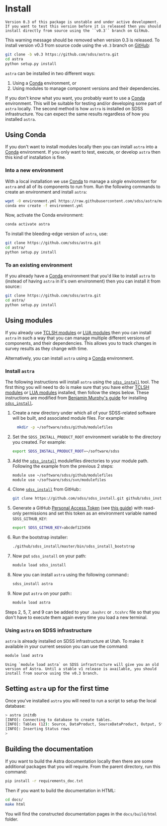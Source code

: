 # Install

```{warning}
Version 0.3 of this package is unstable and under active development. If you want to test this version before it is released then you should install directly from source using the ``v0.3`` branch on GitHub.
```

This warning message should be removed when version 0.3 is released. To install version v0.3 from source code using the ``v0.3`` branch on [GitHub](https://github.com/sdss/astra):

```bash
git clone -b v0.3 https://github.com/sdss/astra.git
cd astra
python setup.py install
```

`astra` can be installed in two different ways:

1. Using a [Conda](http://docs.conda.io) environment, or
2. Using modules to manage component versions and their dependencies.

If you don't know what you want, you probably want to use a [Conda](http://docs.conda.io) environment.
This will be suitable for testing and/or developing some part of `astra` locally.
The second method is how `astra` is installed on SDSS infrastructure.
You can expect the same results regardless of how you installed `astra`.


## Using Conda

If you don't want to install modules locally then you can install `astra` into a [Conda](http://docs.conda.io) environment.
If you only want to test, execute, or develop `astra` then this kind of installation is fine.


### Into a new environment

With a local installation we use [Conda](http://docs.conda.io) to manage a *single* environment for `astra` and all of its
components to run from. Run the following commands to create an environment and install `astra`:
```bash
wget -O environment.yml https://raw.githubusercontent.com/sdss/astra/master/etc/environment.yml
conda env create -f environment.yml
```

Now, activate the Conda environment:
```bash
conda activate astra
```

To install the bleeding-edge version of `astra`, use:
```bash
git clone https://github.com/sdss/astra.git
cd astra/
python setup.py install
```


### To an existing environment

If you already have a [Conda](http://docs.conda.io) environment that you'd like to install `astra` to (instead of having
`astra` in it's own environment) then you can install it from source::

```bash
git clone https://github.com/sdss/astra.git
cd astra/
python setup.py install
```

## Using modules

If you already use [TCLSH modules](http://modules.sourceforge.net/) or
[LUA modules](http://lmod.sourceforge.net/)  then you can install `astra` in such a way that you
can manage multiple different versions of components, and their dependencies.
This allows you to track changes in survey results as they change with time.

Alternatively, you can install `astra` using a [Conda](http://docs.conda.io) environment.

### Install `astra`

The following instructions will install `astra` using the [`sdss_install`](https://github.com/sdss/sdss_install) tool.
The first thing you will need to do is make sure that you have either
[TCLSH modules](http://modules.sourceforge.net/) or [LUA modules](http://lmod.sourceforge.net/) installed,
then follow the steps below.
These instructions are modified from [Benjamin Murphy's guide](https://wiki.sdss.org/display/knowledge/sdss_install+bootstrap+installation+instructions) for installing [`sdss_install`](https://github.com/sdss/sdss_install).

1. Create a new directory under which all of your SDSS-related software will be built, and associated module files.
   For example:
   ```bash
     mkdir -p ~/software/sdss/github/modulefiles
   ```

2. Set the ``SDSS_INSTALL_PRODUCT_ROOT`` environment variable to the directory you created.
   For example:
   ```bash
   export SDSS_INSTALL_PRODUCT_ROOT=~/software/sdss
   ```

3. Add the [`sdss_install`](https://github.com/sdss/sdss_install) modulefiles directories to your module path.
   Following the example from the previous 2 steps:
   ```bash
   module use ~/software/sdss/github/modulefiles
   module use ~/software/sdss/svn/modulefiles
   ```

4. Clone [`sdss_install`](https://github.com/sdss/sdss_install) from GitHub::
   ```bash
   git clone https://github.com/sdss/sdss_install.git github/sdss_install/master
   ```

5. Generate a GitHub [Personal Access Token](https://github.com/settings/tokens)
   (see [this guide](https://help.github.com/en/github/authenticating-to-github/creating-a-personal-access-token-for-the-command-line))
   with read-only permissions and set this token as an environment variable named ``SDSS_GITHUB_KEY``:
   ```bash
   export SDSS_GITHUB_KEY=abcdef123456
   ```

6. Run the bootstrap installer:
   ```bash
   ./github/sdss_install/master/bin/sdss_install_bootstrap
   ```

7. Now put `sdss_install` on your path:
   ```bash
   module load sdss_install
   ```

8. Now you can install `astra` using the following command::
   ```bash
   sdss_install astra
   ```

9. Now put `astra` on your path::
   ```bash
   module load astra
   ```

Steps 2, 5, 7, and 9 can be added to your ``.bashrc`` or ``.tcshrc`` file so that you don't have to execute them
again every time you load a new terminal.



### Using `astra` on SDSS infrastructure

`astra` is already installed on SDSS infrastructure at Utah.
To make it available in your current session you can use the command:
```bash
module load astra
```

```{warning}
Using `module load astra` on SDSS infrastructure will give you an old version of Astra. Until a stable v1 release is available, you should install from source using the v0.3 branch.
```

## Setting `astra` up for the first time

Once you've installed `astra` you will need to run a script to setup the local database:
```bash
> astra initdb
[INFO]: Connecting to database to create tables.
[INFO]: Tables (12): Source, DataProduct, SourceDataProduct, Output, Status, Task, TaskOutput, Bundle, TaskBundle, TaskInputDataProducts, TaskOutputDataProducts, AstraOutputBaseModel
[INFO]: Inserting Status rows
>
```


## Building the documentation

If you want to build the Astra documentation locally then there are some additional packages that you will require.
From the parent directory, run this command:
```bash
pip install -r requirements_doc.txt
```

Then if you want to build the documentation in HTML:
```bash
cd docs/
make html
```

You will find the constructed documentation pages in the `docs/build/html` folder.